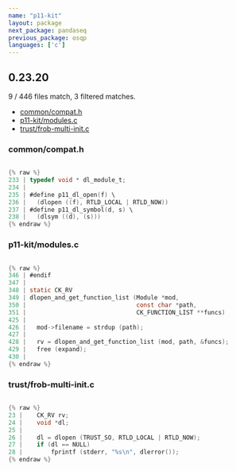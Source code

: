 ```yaml
---
name: "p11-kit"
layout: package
next_package: pandaseq
previous_package: osqp
languages: ['c']
---
```

## 0.23.20
9 / 446 files match, 3 filtered matches.

 - [common/compat.h](#commoncompath)
 - [p11-kit/modules.c](#p11-kitmodulesc)
 - [trust/frob-multi-init.c](#trustfrob-multi-initc)

### common/compat.h

```c

{% raw %}
233 | typedef void * dl_module_t;
234 | 
235 | #define p11_dl_open(f) \
236 | 	(dlopen ((f), RTLD_LOCAL | RTLD_NOW))
237 | #define p11_dl_symbol(d, s) \
238 | 	(dlsym ((d), (s)))
{% endraw %}

```
### p11-kit/modules.c

```c

{% raw %}
346 | #endif
347 | 
348 | static CK_RV
349 | dlopen_and_get_function_list (Module *mod,
350 |                               const char *path,
351 |                               CK_FUNCTION_LIST **funcs)
425 | 
426 | 	mod->filename = strdup (path);
427 | 
428 | 	rv = dlopen_and_get_function_list (mod, path, &funcs);
429 | 	free (expand);
430 | 
{% endraw %}

```
### trust/frob-multi-init.c

```c

{% raw %}
23 | 	CK_RV rv;
24 | 	void *dl;
25 | 
26 | 	dl = dlopen (TRUST_SO, RTLD_LOCAL | RTLD_NOW);
27 | 	if (dl == NULL)
28 | 		fprintf (stderr, "%s\n", dlerror());
{% endraw %}

```